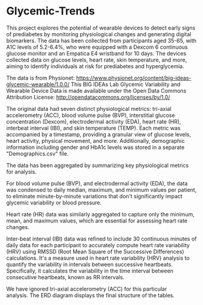 # Glycemic-Trends
This project explores the potential of wearable devices to detect early signs of prediabetes by monitoring physiological changes and generating digital biomarkers. The data has been collected from participants aged 35-65, with A1C levels of 5.2-6.4%, who were equipped with a Dexcom 6 continuous glucose monitor and an Empatica E4 wristband for 10 days. The devices collected data on glucose levels, heart rate, skin temperature, and more, aiming to identify individuals at risk for prediabetes and hyperglycemia.

The data is from Physionet: https://www.physionet.org/content/big-ideas-glycemic-wearable/1.0.0/
This BIG IDEAs Lab Glycemic Variability and Wearable Device Data is made available under the Open Data Commons Attribution License: http://opendatacommons.org/licenses/by/1.0/

The original data had seven distinct physiological metrics: tri-axial accelerometry (ACC), blood volume pulse (BVP), interstitial glucose concentration (Dexcom), electrodermal activity (EDA), heart rate (HR), interbeat interval (IBI), and skin temperature (TEMP). Each metric was accompanied by a timestamp, providing a granular view of glucose levels, heart activity, physical movement, and more. Additionally, demographic information including gender and HbA1c levels was stored in a separate "Demographics.csv" file.

The data has been aggregated by summarizing key physiological metrics for analysis.

For blood volume pulse (BVP), and electrodermal activity (EDA), the data was condensed to daily median, maximum, and minimum values per patient, to eliminate minute-by-minute variations that don't significantly impact glycemic variability or blood pressure.

Heart rate (HR) data was similarly aggregated to capture only the minimum, mean, and maximum values, which are essential for assessing heart rate changes.

Inter-beat interval (IBI) data was refined to include 30 continuous minutes of daily data for each participant to accurately compute heart rate variability (HRV) using RMSSD (Root Mean Square of the Successive Differences) calculations. It's a measure used in heart rate variability (HRV) analysis to quantify the variability in intervals between successive heartbeats. Specifically, it calculates the variability in the time interval between consecutive heartbeats, known as RR intervals.

We have ignored tri-axial accelerometry (ACC) for this particular analysis. The ERD diagram displays the final structure of the tables.
